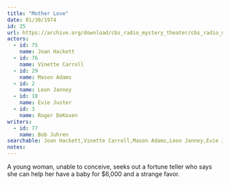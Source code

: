 ```yaml
---
title: "Mother Love"
date: 01/30/1974
id: 25
url: https://archive.org/download/cbs_radio_mystery_theater/cbs_radio_mystery_theater-0001-0050.zip/cbs_radio_mystery_theater-0001-0050%2Fcbsrmt_0025_mother_love.mp3
actors:  
  - id: 75
    name: Joan Hackett  
  - id: 76
    name: Vinette Carroll  
  - id: 29
    name: Mason Adams  
  - id: 2
    name: Leon Janney  
  - id: 10
    name: Evie Juster  
  - id: 3
    name: Roger DeKoven
writers:  
  - id: 77
    name: Bob Juhren
searchable: Joan Hackett,Vinette Carroll,Mason Adams,Leon Janney,Evie Juster,Roger DeKoven Bob Juhren
notes:  
---
```

A young woman, unable to conceive, seeks out a fortune teller who says she can help her have a baby for $6,000 and a strange favor.